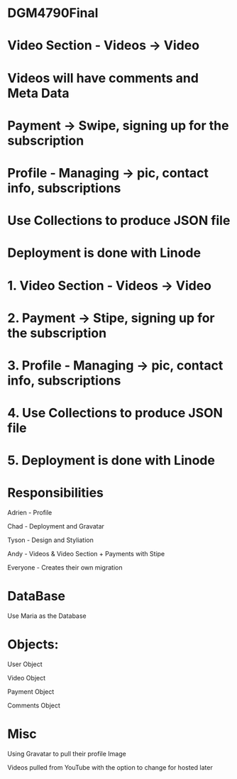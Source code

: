 # DGM4790Final
 # Video Section - Videos -> Video
 # Videos will have comments and Meta Data 
 # Payment -> Swipe, signing up for the subscription  
 # Profile - Managing -> pic, contact info, subscriptions
 # Use Collections to produce JSON file
 # Deployment is done with Linode 
 # 1. Video Section - Videos -> Video 
 # 2. Payment -> Stipe, signing up for the subscription  
 # 3. Profile - Managing -> pic, contact info, subscriptions
 # 4. Use Collections to produce JSON file
 # 5. Deployment is done with Linode 
 
 # Responsibilities
 
 Adrien - Profile
 
 Chad - Deployment and Gravatar

 Tyson - Design and Styliation 
 
 Andy - Videos & Video Section + Payments with Stipe
 
 Everyone - Creates their own migration 
 
 # DataBase
 Use Maria as the Database 
 
 
 # Objects:
 
 User Object
 
 Video Object 
 
 Payment Object
 
 Comments Object
 
 # Misc
 Using Gravatar to pull their profile Image
 
 Videos pulled from YouTube with the option to change for hosted later
 
 

